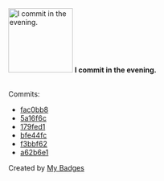 <img src="https://my-badges.github.io/my-badges/evening-commits.png" alt="I commit in the evening." title="I commit in the evening." width="128">
<strong>I commit in the evening.</strong>
<br><br>

Commits:

- <a href="https://github.com/ccamel/terraforming-chez-moi/commit/fac0bb8e98469d9e335add745ce8c1693f738edc">fac0bb8</a>
- <a href="https://github.com/ccamel/terraforming-chez-moi/commit/5a16f6c78ed11f6792abff9668fbf847d5a9f221">5a16f6c</a>
- <a href="https://github.com/ccamel/terraforming-chez-moi/commit/179fed147261b4a48daa61e9452c23a967c8ae11">179fed1</a>
- <a href="https://github.com/ccamel/terraforming-chez-moi/commit/bfe44fc624b50d862e283e1358ce095f91366496">bfe44fc</a>
- <a href="https://github.com/ccamel/terraforming-chez-moi/commit/f3bbf625c134e048fa7777bc2d5f66cd9efdc8b9">f3bbf62</a>
- <a href="https://github.com/ccamel/terraforming-chez-moi/commit/a62b6e106942c8f54915cd10ec190a7841c76026">a62b6e1</a>


Created by <a href="https://github.com/my-badges/my-badges">My Badges</a>